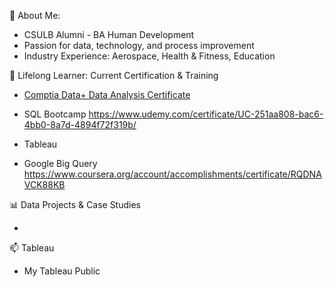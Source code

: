 👋 About Me: 

- CSULB Alumni - BA Human Development 
- Passion for data, technology, and process improvement 
- Industry Experience: Aerospace, Health & Fitness, Education 


🌱 Lifelong Learner: Current Certification & Training 

- [Comptia Data+ Data Analysis Certificate](https://www.credly.com/badges/a6105239-05de-4fa3-826e-00d75cfbe947?source=linked_in_profile)

- SQL Bootcamp https://www.udemy.com/certificate/UC-251aa808-bac6-4bb0-8a7d-4894f72f319b/

- Tableau 

- Google Big Query https://www.coursera.org/account/accomplishments/certificate/RQDNAVCK88KB

📊 Data Projects & Case Studies 

- 

📫 Tableau 

- My Tableau Public


